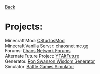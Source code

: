[Back](javascript:history.back())

# Projects:

Minecraft Mod: [CStudiosMod](CStudiosMod/)<br>
Minecraft Vanilla Server: chaosnet.mc.gg<br>
Forums: [Chaos Network Forums](http://chaosnetworkforums.zone)<br>
Alternate Future Project: [YTAltFuture](YouTubeAlternateFuture)<br>
Generator: [Ron Swanson Wisdom Generator](RonSwansonWisdomGen)<br>
Simulator: [Battle Games Simulator](BattleGamesSimulator)
